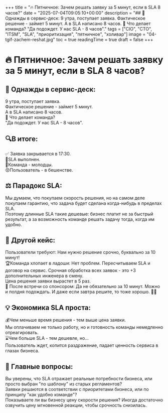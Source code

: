 +++
title = "🔥 Пятничное: Зачем решать заявку за 5 минут, если в SLA 8 часов?"
date = "2025-07-04T09:05:10+00:00"
description = "## 💭 Однажды в сервис-деск: 9 утра, поступает заявка. Фактическое решение - займет 5 минут. А в SLA написано 8 часов. 🛑 Что делает команда? \"Да подождет. У нас SLA - 8 часов\"."
tags = ["CIO", "CTO", "ITSM", "SLA", "приоритизация", "пятничное", "холивар"]
image = "04-tgif-zachem-reshat.jpg"
toc = true
readingTime = true
draft = false
+++

# 🔥 Пятничное: Зачем решать заявку за 5 минут, если в SLA 8 часов?  
  
## 💭 Однажды в сервис-деск:  
9 утра, поступает заявка.  
Фактическое решение - займет 5 минут.  
А в SLA написано 8 часов.  
🛑 Что делает команда?  
"Да подождет. У нас SLA - 8 часов".  
  
## 🔍В итоге:  
✅ Заявка закрывается в 17:30.  
💯SLA выполнен.  
🏅Команда - молодцы.  
😡Пользователь - в бешенстве.  
  
## ⚖️ Парадокс SLA:  
Мы думаем, что покупаем скорость решения, но на самом деле покупаем гарантию, что задача будет сделана когда-нибудь в пределах SLA.  
Поэтому длинные SLA такие дешевые: бизнес платит не за быстрый результат, а за возможность команде решать задачу тогда, когда им удобно.  
  
## 🔀 Другой кейс:  
Пользователи требуют: Нам нужно решение срочно, буквально за 10 минут!  
🏆Команда хлопает в ладоши: Нет проблем. Пересчитываем SLA и договор на сервис. Срочная обработка всех заявок - это +3 дополнительных инженера в смену.  
Цена решения заявки вырастет в 5 раз.  
💸 После встречи со спонсором: Да не обязательно за 10 минут. Можно и полдня подождать. И даже если завтра решите, то тоже хорошо. 🤷‍♂️  
  
## 💡 Экономика SLA проста:  
💰Чем меньше время решения - тем выше цена заявки.  
Мы оплачиваем не только работу, но и готовность команды немедленно отреагировать.  
⌛Чем больше SLA - тем дешевле, но…  
Пользователь ждет, копится раздражение, падает ценность сервиса в глазах бизнеса.  
  
## 🤔 Главные вопросы:  
Вы уверены, что SLA отражает реальные потребности бизнеса, или просто выбран "по шаблону" из старых регламентов?  
Заявки решаются в соответствии с приоритетами бизнеса, или по принципу "как удобно команде"?  
Показываете ли вы бизнесу цену скорости решения? Иногда достаточно озвучить цену мгновенной реакции, чтобы срочность снизилась.  
